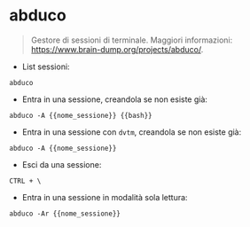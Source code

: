 # abduco

> Gestore di sessioni di terminale.
> Maggiori informazioni: <https://www.brain-dump.org/projects/abduco/>.

- List sessioni:

`abduco`

- Entra in una sessione, creandola se non esiste già:

`abduco -A {{nome_sessione}} {{bash}}`

- Entra in una sessione con `dvtm`, creandola se non esiste già:

`abduco -A {{nome_sessione}}`

- Esci da una sessione:

`CTRL + \`

- Entra in una sessione in modalità sola lettura:

`abduco -Ar {{nome_sessione}}`
